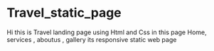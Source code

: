 # Travel_static_page
Hi this is Travel landing page using Html and Css 
in this page Home, services , aboutus , gallery 
its responsive static web page
